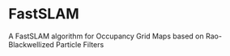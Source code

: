 # FastSLAM
A FastSLAM algorithm for Occupancy Grid Maps based on Rao-Blackwellized Particle Filters
